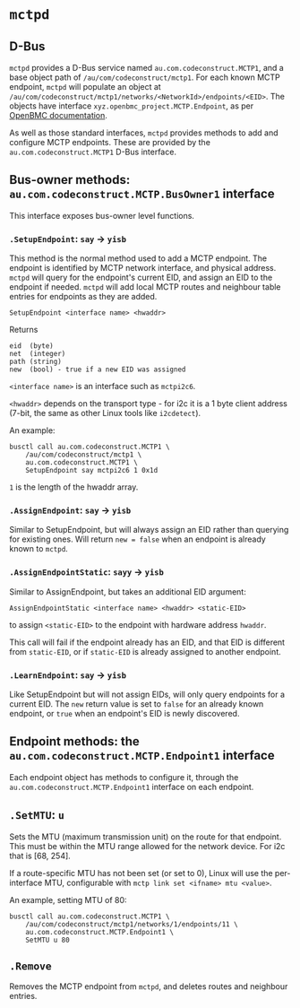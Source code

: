 # `mctpd`

## D-Bus

`mctpd` provides a D-Bus service named `au.com.codeconstruct.MCTP1`, and a base
object path of `/au/com/codeconstruct/mctp1`. For each known MCTP endpoint,
`mctpd` will populate an object at
`/au/com/codeconstruct/mctp1/networks/<NetworkId>/endpoints/<EID>`. The objects have
interface `xyz.openbmc_project.MCTP.Endpoint`, as per [OpenBMC
documentation](https://github.com/openbmc/phosphor-dbus-interfaces/tree/master/yaml/xyz/openbmc_project/MCTP).

As well as those standard interfaces, `mctpd` provides methods to add and
configure MCTP endpoints. These are provided by the `au.com.codeconstruct.MCTP1`
D-Bus interface.

## Bus-owner methods: `au.com.codeconstruct.MCTP.BusOwner1` interface

This interface exposes bus-owner level functions.

### `.SetupEndpoint`: `say` → `yisb`

This method is the normal method used to add a MCTP endpoint. The endpoint is
identified by MCTP network interface, and physical address. `mctpd` will query
for the endpoint's current EID, and assign an EID to the endpoint if needed.
`mctpd` will add local MCTP routes and neighbour table entries for endpoints as
they are added.

`SetupEndpoint <interface name> <hwaddr>`

Returns
```
eid  (byte)
net  (integer)
path (string)
new  (bool) - true if a new EID was assigned
```

`<interface name>` is an interface such as `mctpi2c6`.

`<hwaddr>` depends on the transport type - for i2c it is a 1 byte client address
(7-bit, the same as other Linux tools like `i2cdetect`).


An example:

```shell
busctl call au.com.codeconstruct.MCTP1 \
    /au/com/codeconstruct/mctp1 \
    au.com.codeconstruct.MCTP1 \
    SetupEndpoint say mctpi2c6 1 0x1d
```
`1` is the length of the hwaddr array.

### `.AssignEndpoint`: `say` → `yisb`

Similar to SetupEndpoint, but will always assign an EID rather than querying for
existing ones. Will return `new = false` when an endpoint is already known to
`mctpd`.

### `.AssignEndpointStatic`: `sayy` → `yisb`

Similar to AssignEndpoint, but takes an additional EID argument:

```
AssignEndpointStatic <interface name> <hwaddr> <static-EID>
```

to assign `<static-EID>` to the endpoint with hardware address `hwaddr`.

This call will fail if the endpoint already has an EID, and that EID is
different from `static-EID`, or if `static-EID` is already assigned to another
endpoint.

### `.LearnEndpoint`: `say` → `yisb`

Like SetupEndpoint but will not assign EIDs, will only query endpoints for a
current EID. The `new` return value is set to `false` for an already known
endpoint, or `true` when an endpoint's EID is newly discovered.

## Endpoint methods: the `au.com.codeconstruct.MCTP.Endpoint1` interface

Each endpoint object has methods to configure it, through the
`au.com.codeconstruct.MCTP.Endpoint1` interface on each endpoint.

## `.SetMTU`: `u`

Sets the MTU (maximum transmission unit) on the route for that endpoint. This
must be within the MTU range allowed for the network device. For i2c that is
[68, 254].

If a route-specific MTU has not been set (or set to 0), Linux will use the
per-interface MTU, configurable with `mctp link set <ifname> mtu <value>`.

An example, setting MTU of 80:

```shell
busctl call au.com.codeconstruct.MCTP1 \
    /au/com/codeconstruct/mctp1/networks/1/endpoints/11 \
    au.com.codeconstruct.MCTP.Endpoint1 \
    SetMTU u 80
```

## `.Remove`

Removes the MCTP endpoint from `mctpd`, and deletes routes and neighbour entries.

